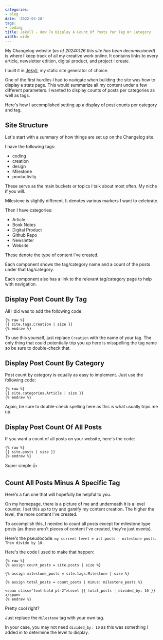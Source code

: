 ```yaml
---
categories:
- blog
date: '2022-03-28'
tags:
- coding
title: Jekyll - How To Display A Count Of Posts Per Tag Or Category
width: wide
---
```


My Changelog website (_as of 20240126 this site has been decomissioned_) is where I keep track of all my creative work online. It contains links to every article, newsletter edition, digital product, and project I create. 

I built it in [Jekyll](https://jekyllrb.com/), my static site generator of choice.

One of the first hurdles I had to navigate when building the site was how to display a stats page. This would summarize all my content under a few different parameters. I wanted to display counts of posts per categories as well as tags.

Here's how I accomplished setting up a display of post counts per category and tag.

## Site Structure

Let's start with a summary of how things are set up on the Changelog site. 

I have the following tags:

- coding
- creation
- design
- Milestone
- productivity

These serve as the main buckets or topics I talk about most often. My niche if you will. 

Milestone is slightly different. It denotes various markers I want to celebrate.

Then I have categories:

- Article
- Book Notes
- Digital Product
- Github Repo
- Newsletter
- Website

These denote the type of content I've created.

Each component shows the tag/category name and a count of the posts under that tag/category. 

Each component also has a link to the relevant tag/category page to help with navigation.

## Display Post Count By Tag

All I did was to add the following code:

```
{% raw %}
{{ site.tags.Creation | size }}
{% endraw %}
```

To use this yourself, just replace `Creation` with the name of your tag. The only thing that could potentially trip you up here is misspelling the tag name so be sure to double-check that.


## Display Post Count By Category

Post count by category is equally as easy to implement. Just use the following code:

```
{% raw %}
{{ site.categories.Article | size }}
{% endraw %}
```

Again, be sure to double-check spelling here as this is what usually trips me up.


## Display Post Count Of All Posts

If you want a count of all posts on your website, here's the code:

```
{% raw %}
{{ site.posts | size }}
{% endraw %}
```

Super simple 👍


## Count All Posts Minus A Specific Tag

Here's a fun one that will hopefully be helpful to you. 

On my homepage, there is a picture of me and underneath it is a level counter. I set this up to try and gamify my content creation. The higher the level, the more content I've created.

To accomplish this, I needed to count all posts except for milestone type posts (as these aren't pieces of content I've created, they're just events).

Here's the pseudocode: `my current level = all posts - milestone posts. Then divide by 10.`

Here's the code I used to make that happen:

```
{% raw %}
{% assign count_posts = site.posts | size %}

{% assign milestone_posts = site.tags.Milestone | size %}

{% assign total_posts = count_posts | minus: milestone_posts %}

<span class="font-bold pl-2">Level {{ total_posts | divided_by: 10 }}</span>
{% endraw %}
```

Pretty cool right? 

Just replace the `Milestone` tag with your own tag.

In your case, you may not need `divided_by: 10` as this was something I added in to determine the level to display.
